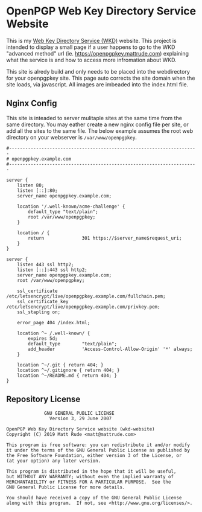 # OpenPGP Web Key Directory Service Website

This is my [Web Key Directory Service (WKD)](https://tools.ietf.org/html/draft-koch-openpgp-webkey-service) website.  This project is intended to display a small page if a user happens to go to the WKD "advanced method" url (ie. https://openpgpkey.mattrude.com) explaining what the service is and how to access more infromation about WKD.

This site is alredy build and only needs to be placed into the webdirectory for your openpgpkey site.  This page auto corrects the site domain when the site loads, via javascript.  All images are imbeaded into the index.html file.

## Nginx Config

This site is inteaded to server mulitaple sites at the same time from the same directory.  You may eather create a new nginx config file per site, or add all the sites to the same file.  The below example assumes the root web directory on your webserver is `/var/www/openpgpkey`.

```
#----------------------------------------------------------------------
# openpgpkey.example.com
#----------------------------------------------------------------------

server {
    listen 80;
    listen [::]:80;
    server_name openpgpkey.example.com;

    location '/.well-known/acme-challenge' {
        default_type "text/plain";
        root /var/www/openpgpkey;
    }

    location / {
        return              301 https://$server_name$request_uri;
    }
}

server {
    listen 443 ssl http2;
    listen [::]:443 ssl http2;
    server_name openpgpkey.example.com;
    root /var/www/openpgpkey;

    ssl_certificate         /etc/letsencrypt/live/openpgpkey.example.com/fullchain.pem;
    ssl_certificate_key     /etc/letsencrypt/live/openpgpkey.example.com/privkey.pem;
    ssl_stapling on;

    error_page 404 /index.html;

    location ^~ /.well-known/ {
        expires 5d;
        default_type        "text/plain";
        add_header          'Access-Control-Allow-Origin' '*' always;
    }

    location ^~/.git { return 404; }
    location ^~/.gitignore { return 404; }
    location ^~/README.md { return 404; }
}
```

## Repository License

```
              GNU GENERAL PUBLIC LICENSE
                Version 3, 29 June 2007

OpenPGP Web Key Directory Service website (wkd-website)
Copyright (C) 2019 Matt Rude <matt@mattrude.com>

This program is free software: you can redistribute it and/or modify
it under the terms of the GNU General Public License as published by
the Free Software Foundation, either version 3 of the License, or
(at your option) any later version.

This program is distributed in the hope that it will be useful,
but WITHOUT ANY WARRANTY; without even the implied warranty of
MERCHANTABILITY or FITNESS FOR A PARTICULAR PURPOSE.  See the
GNU General Public License for more details.

You should have received a copy of the GNU General Public License
along with this program.  If not, see <http://www.gnu.org/licenses/>.
```
